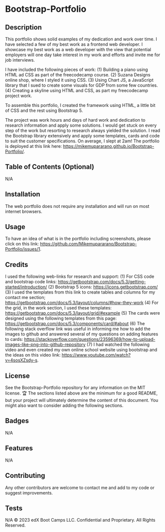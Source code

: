 # Bootstrap-Portfolio

## Description 

This portfolio shows solid examples of my dedication and work over time. I have selected a few of my best work as a frontend web developer. I showcase my best work as a web developer with the view that potential employers will one day take interest in my work and efforts and invite me for job interviews. 

I have included the following pieces of work:
(1) Building a piano using HTML ad CSS as part of the freecodecamp course.
(2) Suzana Designs online shop, where I styled it using CSS.
(3) Using Chart JS, a JavaScript library that I sued to create some visuals for GDP from some few countries.
(4) Creating a skyline using HTML and CSS, as part my freecodecamp project work.

To assemble this portfolio, I created the framework using HTML, a little bit of CSS and the rest using Bootstrap 5. 

The project was work hours and days of hard work and dedication to research information and apply some solutions. I would get stuck on every step of the work but resorting to research always yielded the solution. I read the Bootstrap library extensively and apply some templates, cards and code to suit the customer specifications. On average, I slept at 2am!
The portfolio is deployed at this link here: https://mikemupararano.github.io/Bootstrap-Portfolio/.

## Table of Contents (Optional)
N/A

## Installation

The web portfolio does not require any installation and will run on most internet browsers.

## Usage 
To have an idea of what is in the portfolio including screenshots, please click on this link: https://github.com/Mikemupararano/Bootstrap-Portfolio/issues/1.

## Credits
I used the following web-links for research and support:
(1) For CSS code and bootstrap code links: https://getbootstrap.com/docs/5.3/getting-started/introduction/
(2) Bootstrap 5 icons: https://icons.getbootstrap.com/
(3) I used the templates from this link to create tables and columns for my contact me section; https://getbootstrap.com/docs/5.3/layout/columns/#how-they-work
(4) For the grid, in the work section, I used these templates: https://getbootstrap.com/docs/5.3/layout/grid/#example
(5) The cards were designed using the following templates from this page: https://getbootstrap.com/docs/5.3/components/card/#about
(6) The following stack overflow link was useful in informing me how to add the images to github and answered several of my questions on adding features to cards: https://stackoverflow.com/questions/23596369/how-to-upload-images-like-png-into-github-repository
(7) I had watched the following video and even created my own online school website using bootstrap and the ideas on this video link: https://www.youtube.com/watch?v=4sosXZsdy-s.


## License

See the Bootstrap-Portfolio repository for any information on the MIT license.
🏆 The sections listed above are the minimum for a good README, but your project will ultimately determine the content of this document. You might also want to consider adding the following sections.

## Badges
N/A
## Features

N/A
## Contributing

Any other contributors are welcome to contact me and add to my code or suggest improvements.

## Tests
N/A
© 2023 edX Boot Camps LLC. Confidential and Proprietary. All Rights Reserved.

